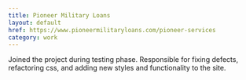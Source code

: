 ```yaml
---
title: Pioneer Military Loans
layout: default
href: https://www.pioneermilitaryloans.com/pioneer-services
category: work
---
```



Joined the project during testing phase. Responsible for fixing defects, refactoring css, and adding new styles and functionality to the site.
